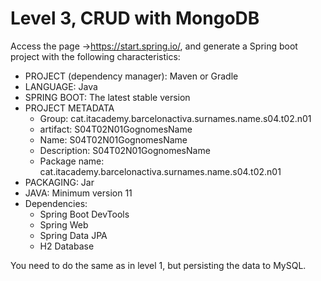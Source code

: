 # Level 3, CRUD with MongoDB
Access the page ->https://start.spring.io/, and generate a Spring boot project with the following characteristics:

- PROJECT (dependency manager): Maven or Gradle
- LANGUAGE: Java
- SPRING BOOT: The latest stable version
- PROJECT METADATA
    - Group: cat.itacademy.barcelonactiva.surnames.name.s04.t02.n01
    - artifact: S04T02N01GognomesName
    - Name: S04T02N01GognomesName
    - Description: S04T02N01GognomesName
    - Package name: cat.itacademy.barcelonactiva.surnames.name.s04.t02.n01
- PACKAGING: Jar
- JAVA: Minimum version 11
- Dependencies:
    - Spring Boot DevTools
    - Spring Web
    - Spring Data JPA
    - H2 Database 

You need to do the same as in level 1, but persisting the data to MySQL.